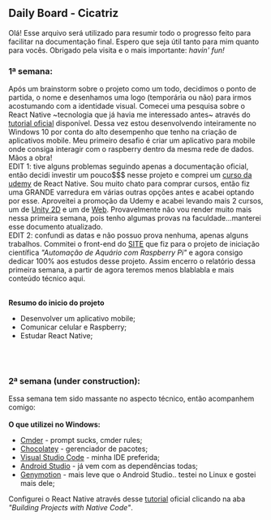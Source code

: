 ## Daily Board - Cicatriz
Olá! Esse arquivo será utilizado para resumir todo o progresso feito para facilitar na documentação final. Espero que seja útil tanto para mim quanto para vocês. Obrigado pela visita e o mais importante: *havin' fun!*

### 1ª semana: 
Após um brainstorm sobre o projeto como um todo, decidimos o ponto de partida, o nome e desenhamos uma logo (temporária ou não) para irmos acostumando com a identidade visual. Comecei uma pesquisa sobre o React Native ~tecnologia que já havia me interessado antes~ através do [tutorial oficial](https://facebook.github.io/react-native/docs/getting-started.html) disponível. Dessa vez estou desenvolvendo inteiramente no Windows 10 por conta do alto desempenho que tenho na criação de aplicativos mobile. Meu primeiro desafio é criar um aplicativo para mobile onde consiga interagir com o raspberry dentro da mesma rede de dados. Mãos a obra! <br>
EDIT 1: tive alguns problemas seguindo apenas a documentação oficial, então decidi investir um pouco$$$ nesse projeto e comprei um [curso da udemy](https://www.udemy.com/construa-aplicativos-mobile-do-zero-com-react-native/) de React Native. Sou muito chato para comprar cursos, então fiz uma GRANDE varredura em várias outras opções antes e acabei optando por esse. Aproveitei a promoção da Udemy e acabei levando mais 2 cursos, um de [Unity 2D](https://www.udemy.com/desenvolvimento-de-jogos-2d-para-android-com-unity-5) e um de [Web](https://www.udemy.com/curso-web). Provavelmente não vou render muito mais nessa primeira semana, pois tenho algumas provas na faculdade...manterei esse documento atualizado.<br>
EDIT 2: confundi as datas e não possuo prova nenhuma, apenas alguns trabalhos. Commitei o front-end do [SITE](https://github.com/cicatrizwp/site-aquario) que fiz para o projeto de iniciação científica *"Automação de Aquário com Raspberry Pi"* e agora consigo dedicar 100% aos estudos desse projeto. Assim encerro o relatório dessa primeira semana, a partir de agora teremos menos blablabla e mais conteúdo técnico aqui.<br><br>

**Resumo do inicio do projeto**<br>
* Desenvolver um aplicativo mobile;
* Comunicar celular e Raspberry;
* Estudar React Native;
<br>
<br>

### 2ª semana (under construction):
Essa semana tem sido massante no aspecto técnico, então acompanhem comigo:<br><br>
**O que utilizei no Windows:**
* [Cmder](http://cmder.net/) - prompt sucks, cmder rules;
* [Chocolatey](https://chocolatey.org/) - gerenciador de pacotes;
* [Visual Studio Code](https://code.visualstudio.com/) - minha IDE preferida;
* [Android Studio](https://developer.android.com/studio/?hl=pt-br) - já vem com as dependências todas;
* [Genymotion](https://www.genymotion.com/) - mais leve que o Android Studio.. testei no Linux e gostei mais dele;

Configurei o React Native através desse [tutorial](https://facebook.github.io/react-native/docs/getting-started.html) oficial clicando na aba *"Building Projects with Native Code"*.<br>
